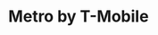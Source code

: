 ---
title: "Metro by T-Mobile"
url: /milwaukee/metro-by-t-mobile-south-cesar-e-chavez-drive/
shop: mobile phone
---
